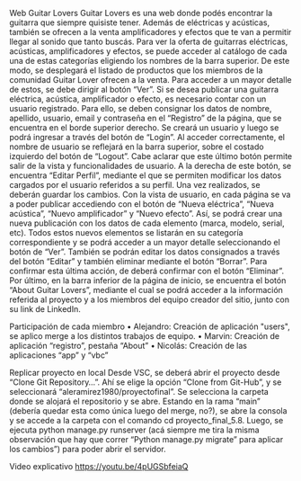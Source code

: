 Web Guitar Lovers
Guitar Lovers es una web donde podés encontrar la guitarra que siempre quisiste tener. Además de eléctricas y acústicas, también se ofrecen a la venta amplificadores y efectos que te van a permitir llegar al sonido que tanto buscás. 
Para ver la oferta de guitarras eléctricas, acústicas, amplificadores y efectos, se puede acceder al catálogo de cada una de estas categorías eligiendo los nombres de la barra superior. De este modo, se desplegará el listado de productos que los miembros de la comunidad Guitar Lover ofrecen a la venta. Para acceder a un mayor detalle de estos, se debe dirigir al botón “Ver”.
Si se desea publicar una guitarra eléctrica, acústica, amplificador o efecto, es necesario contar con un usuario registrado. Para ello, se deben consignar los datos de nombre, apellido, usuario, email y contraseña en el “Registro” de la página, que se encuentra en el borde superior derecho. Se creará un usuario y luego se podrá ingresar a través del botón de “Login”. Al acceder correctamente, el nombre de usuario se reflejará en la barra superior, sobre el costado izquierdo del botón de “Logout”. Cabe aclarar que este último botón permite salir de la vista y funcionalidades de usuario. A la derecha de este botón, se encuentra “Editar Perfil”, mediante el que se permiten modificar los datos cargados por el usuario referidos a su perfil. Una vez realizados, se deberán guardar los cambios.
Con la vista de usuario, en cada página se va a poder publicar accediendo con el botón de “Nueva eléctrica”, “Nueva acústica”, “Nuevo amplificador” y “Nuevo efecto”. Así, se podrá crear una nueva publicación con los datos de cada elemento (marca, modelo, serial, etc). Todos estos nuevos elementos se listarán en su categoría correspondiente y se podrá acceder a un mayor detalle seleccionando el botón de “Ver”. También se podrán editar los datos consignados a través del botón “Editar” y también eliminar mediante el botón “Borrar”. Para confirmar esta última acción, de deberá confirmar con el botón “Eliminar”.
Por último, en la barra inferior de la página de inicio, se encuentra el botón “About Guitar Lovers”, mediante el cual se podrá acceder a la información referida al proyecto y a los miembros del equipo creador del sitio, junto con su link de LinkedIn.

Participación de cada miembro
•	Alejandro: Creación de aplicación "users", se aplico merge a los distintos trabajos de equipo.
•	Marvin: Creación de aplicación “registro”, pestaña “About”
•	Nicolás: Creación de las aplicaciones “app” y “vbc”

Replicar proyecto en local
Desde VSC, se deberá abrir el proyecto desde “Clone Git Repository…”. Ahí se elige la opción “Clone from Git-Hub”, y se seleccionará “aleramirez1980/proyectofinal”. Se selecciona la carpeta donde se alojará el repositorio y se abre. Estando en la rama “main” (debería quedar esta como única luego del merge, no?), se abre la consola y se accede a la carpeta con el comando cd proyecto_final_5.8. Luego, se ejecuta python manage.py runserver (acá siempre me tira la misma observación que hay que correr “Python manage.py migrate” para aplicar los cambios”) para poder abrir el servidor.

Video explicativo
https://youtu.be/4pUGSbfeiaQ
